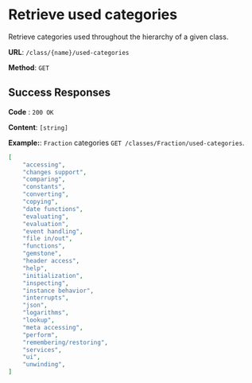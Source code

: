 # Retrieve used categories

Retrieve categories used throughout the hierarchy of a given class.

**URL**: `/class/{name}/used-categories`

**Method**: `GET`

## Success Responses

**Code** : `200 OK`

**Content**: `[string]`

**Example:**: `Fraction` categories `GET /classes/Fraction/used-categories`.

```json
[
    "accessing",
    "changes support",
    "comparing",
    "constants",
    "converting",
    "copying",
    "date functions",
    "evaluating",
    "evaluation",
    "event handling",
    "file in/out",
    "functions",
    "gemstone",
    "header access",
    "help",
    "initialization",
    "inspecting",
    "instance behavior",
    "interrupts",
    "json",
    "logarithms",
    "lookup",
    "meta accessing",
    "perform",
    "remembering/restoring",
    "services",
    "ui",
    "unwinding",
]
```
